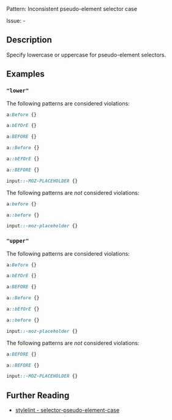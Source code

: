 Pattern: Inconsistent pseudo-element selector case

Issue: -

## Description

Specify lowercase or uppercase for pseudo-element selectors.

## Examples

### `"lower"`

The following patterns are considered violations:

```css
a:Before {}
```

```css
a:bEfOrE {}
```

```css
a:BEFORE {}
```

```css
a::Before {}
```

```css
a::bEfOrE {}
```

```css
a::BEFORE {}
```

```css
input::-MOZ-PLACEHOLDER {}
```

The following patterns are *not* considered violations:

```css
a:before {}
```

```css
a::before {}
```

```css
input::-moz-placeholder {}
```

### `"upper"`

The following patterns are considered violations:

```css
a:Before {}
```

```css
a:bEfOrE {}
```

```css
a:BEFORE {}
```

```css
a::Before {}
```

```css
a::bEfOrE {}
```

```css
a::before {}
```

```css
input::-moz-placeholder {}
```

The following patterns are *not* considered violations:

```css
a:BEFORE {}
```

```css
a::BEFORE {}
```

```css
input::-MOZ-PLACEHOLDER {}
```

## Further Reading

* [stylelint - selector-pseudo-element-case](https://stylelint.io/user-guide/rules/selector-pseudo-element-case)